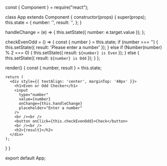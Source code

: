 const { Component } = require("react");

class App extends Component {
  constructor(props) {
    super(props);
    this.state = {
      number: '',
      result: '',
    };
  }

  handleChange = (e) => {
    this.setState({ number: e.target.value });
  };

  checkEvenOdd = () => {
    const { number } = this.state;
    if (number === '') {
      this.setState({ result: 'Please enter a number' });
    } else if (Number(number) % 2 === 0) {
      this.setState({ result: `${number} is Even` });
    } else {
      this.setState({ result: `${number} is Odd` });
    }
  };

  render() {
    const { number, result } = this.state;

    return (
      <div style={{ textAlign: 'center', marginTop: '40px' }}>
        <h1>Even or Odd Checker</h1>
        <input
          type="number"
          value={number}
          onChange={this.handleChange}
          placeholder="Enter a number"
        />
        <br /><br />
        <button onClick={this.checkEvenOdd}>Check</button>
        <br /><br />
        <h2>{result}</h2>
      </div>
    );
  }
}

export default App;
